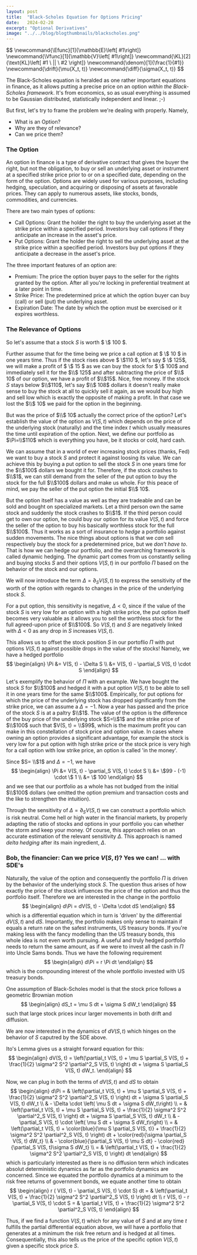 ```yaml
---
layout: post
title:  "Black-Scholes Equation for Options Pricing"
date:   2024-02-28
excerpt: "Optional Derivatives"
image: "../../blog/blogthumbnails/blackscholes.png"
---
```

<head>
<!-- <script type="text/x-mathjax-config">  -->
  <!-- MathJax.Hub.Config({ TeX: { equationNumbers: { autoNumber: "all" } } }); </script> -->
<!-- uncomment two lines above and remove the html css to svg lines -->
<script type="text/x-mathjax-config">
  MathJax.Hub.Config({
    TeX: { equationNumbers: { autoNumber: "all" } },
    tex2jax: {
      skipTags: ['script', 'noscript', 'style', 'textarea', 'pre'],
      inlineMath: [ ['$','$'], ["\\(","\\)"] ],
      displayMath: [['$$','$$'], ['\[' , '\]'], ['\\[', '\\]']],
      processEscapes: true
    },
    "HTML-CSS": { linebreaks: { automatic: true } },
    CommonHTML: { linebreaks: { automatic: true } },
    SVG: { linebreaks: { automatic: true } }
    });
</script>
<script type="text/javascript" async
  src="https://cdnjs.cloudflare.com/ajax/libs/mathjax/2.7.7/MathJax.js?config=TeX-MML-AM_CHTML">
</script>
</head>
$$
\newcommand{\Efunc}[1]{\mathbb{E}\left[ #1\right]}
\newcommand{\Vfunc}[1]{\mathbb{V}\left[ #1\right]}
\newcommand{\KL}[2]{\text{KL}\left[ #1 \ || \ #2 \right]}
\newcommand{\denom}[1]{\frac{1}{#1}}
\newcommand{\drift}{\mu(X_t, t)}
\newcommand{\diff}{\sigma(X_t, t)}
$$

The Black-Scholes equation is heralded as one rather important equations in finance, as it allows putting a precise price on an option *within the Black-Scholes framework*.
It's from economics, so as usual everything is assumed to be Gaussian distributed, statistically independent and linear. ;-) 

But first, let's try to frame the problem we're dealing with properly.
Namely,
- What is an Option?
- Why are they of relevance?
- Can we price them?
  

### The Option

An option in finance is a type of derivative contract that gives the buyer the right, but not the obligation, to buy or sell an underlying asset or instrument at a specified strike price prior to or on a specified date, depending on the form of the option. 
Options are widely used for various purposes, including hedging, speculation, and acquiring or disposing of assets at favorable prices. They can apply to numerous assets, like stocks, bonds, commodities, and currencies.

There are two main types of options:
- Call Options: Grant the holder the right to buy the underlying asset at the strike price within a specified period. Investors buy call options if they anticipate an increase in the asset's price.
- Put Options: Grant the holder the right to sell the underlying asset at the strike price within a specified period. Investors buy put options if they anticipate a decrease in the asset's price.

The three important features of an option are:
- Premium: The price the option buyer pays to the seller for the rights granted by the option. After all you're locking in preferential treatment at a later point in time.
- Strike Price: The predetermined price at which the option buyer can buy (call) or sell (put) the underlying asset.
- Expiration Date: The date by which the option must be exercised or it expires worthless.

### The Relevance of Options

So let's assume that a stock $S$ is worth $ \\$ 100 $.

Further assume that for the time being we price a call option at $ \\$ 10 $ in one years time.
Thus if the stock rises above $ \\$110 $, let's say $ \\$ 125$, we will make a profit of $ \\$ 15 $ as we can buy the stock for $ \\$ 100$ and immediately sell it for the $\\$ 125$ and after subtracting the price of $\\$ 10$ of our option, we have a profit of $\\$15$. Nice, free money.
If the stock $S$ stays below $\\$110$, let's say $\\$ 108$ dollars it doesn't really make sense to buy the stock at all to quickly sell it again, as we would buy high and sell low which is exactly the opposite of making a profit. In that case we lost the $\\$ 10$ we paid for the option in the beginning.

But was the price of $\\$ 10$ actually the correct price of the option?
Let's establish the value of the option as $V(S, t)$ which depends on the price of the underlying stock (naturally) and the time index $t$ which usually measures the time until expiration of the option.
Next, we define our portfolio as $\Pi=\\$110$ which is everything you have, be it stocks or cold, hard cash.

We can assume that in a world of ever increasing stock prices (thanks, Fed) we want to buy a stock $S$ and protect it against loosing its value.
We can achieve this by buying a put option to sell the stock $S$ in one years time for the $\\$100$ dollars we bought it for.
Therefore, if the stock crashes to $\\$1$, we can still demand from the seller of the put option to buy the stock for the full $\\$100$ dollars and make us whole.
For this peace of mind, we pay the seller of the put option the initial $\\$ 10$.

But the option itself has a value as well as they are tradeable and can be sold and bought on specialized markets.
Let a third person own the same stock and suddenly the stock crashes to $\\$1$.
If the third person could get to own our option, he could buy our option for its value $V(S, t)$ and force the seller of the option to buy his basically worthless stock for the full $\\$100$.
Thus it works as a sort of insurance to *hedge* a portfolio against sudden movements.
The nice things about options is that we *can* sell respectively buy the stock for a predetermined price, but we *don't have to*.
That is how we can hedge our portfolio, and the overarching framework is called dynamic hedging.
The dynamic part comes from us constantly selling and buying stocks $S$ and their options $V(S, t)$ in our portfolio $\Pi$ based on the behavior of the stock and our options.

We will now introduce the term $\Delta = \partial_S V(S, t)$ to express the sensitivity of the worth of the option with regards to changes in the price of the underlying stock $S$.

For a put option, this sensitivity is negative, $\Delta < 0$, since if the value of the stock $S$ is very low for an option with a high strike price, the put option itself becomes very valuable as it allows you to sell the worthless stock for the full agreed-upon price of $\\$100$.
So $V(S, t)$ and $S$ are negatively linked with $\Delta < 0$ as any drop in $S$ increases $V(S, t)$.

This allows us to offset the stock position $S$ in our portoflio $\Pi$ with put options $V(S, t)$ against possible drops in the value of the stocks!
Namely, we have a hedged portfolio
$$
\begin{align}
\Pi 	&= V(S, t) - \Delta S \\
	&= V(S, t) - \partial_S V(S, t) \cdot S
\end{align}
$$

Let's exemplify the behavior of $\Pi$ with an example.
We have bought the stock $S$ for $\\$100$ and hedged it with a put option $V(S, t)$ to be able to sell it in one years time for the same $\\$100$.
Empirically, for put options for which the price of the underlying stock has dropped significantly from the strike price, we can assume a $\Delta=-1$.
Now a year has passed and the price of the stock $S$ is at a paltry $\\$1$.
The value of the option is the difference of the buy price of the underlying stock $S=\\$1$ and the strike price of $\\$100$ such that $V(S, t) = \\$99$, which is the maximum profit you can make in this constellation of stock price and option value.
In cases where owning an option provides a significant advantage, for example the stock is very low for a put option with high strike price or the stock price is very high for a call option with low strike price, an option is called 'in the money'.

Since $S= \\$1$ and $\Delta=-1$, we have
$$
\begin{align}
\Pi 
&= V(S, t) - \partial_S V(S, t) \cdot S \\
&= \$99 - (-1) \cdot \$ 1 \\
&= \$ 100
\end{align}
$$
and we see that our portfolio as a whole has not budged from the initial $\\$100$ dollars (we omitted the option premium and transaction costs and the like to strengthen the intuition).

Through the sensitivity of $\Delta = \partial_S V(S, t)$ we can construct a portfolio which is risk neutral.
Come hell or high water in the financial markets, by properly adapting the ratio of stocks and options in your portfolio you can whether the storm and keep your money.
Of course, this approach relies on an accurate estimation of the relevant sensitivity $\Delta$.
This approach is named *delta hedging* after its main ingredient, $\Delta$.

### Bob, the financier: Can we price $V(S, t)$? Yes we can! ... with SDE's

Naturally, the value of the option and consequently the portfolio $\Pi$ is driven by the behavior of the underlying stock $S$.
The question thus arises of how exactly the price of the stock influences the price of the option and thus the portfolio itself.
Therefore we are interested in the change in the portfolio
$$
\begin{align}
d\Pi = dV(S, t) - \Delta \cdot dS
\end{align}
$$
which is a differential equation which in turn is 'driven' by the differential $dV(S, t)$ and $dS$.
Importantly, the portfolio makes only sense to maintain if equals a return rate on the safest instruments, US treasury bonds.
If you're making less with the fancy modelling than the US treasury bonds, this whole idea is not even worth pursuing.
A useful and truly hedged portfolio needs to return the same amount, as if we were to invest all the cash in $\Pi$ into Uncle Sams bonds.
Thus we have the following requirement
$$
\begin{align}
d\Pi = r \Pi dt
\end{align}
$$
which is the compounding interest of the whole portfolio invested with US treasury bonds.

One assumption of Black-Scholes model is that the stock price follows a geometric Brownian motion
$$
\begin{align}
dS_t = \mu S dt + \sigma S dW_t
\end{align}
$$
such that large stock prices incur larger movements in both drift and diffusion.

We are now interested in the dynamics of $dV(S, t)$ which hinges on the behavior of $S$ caputred by the SDE above.

Ito's Lemma gives us a straight forward equation for this:
$$
\begin{align}
dV(S, t) = \left(\partial_t V(S, t) + \mu S \partial_S V(S, t) + \frac{1}{2} \sigma^2 S^2 \partial^2_S V(S, t) \right) dt + \sigma S \partial_S V(S, t) dW_t.
\end{align}
$$

Now, we can plug in both the terms of $dV(S, t)$ and $dS$ to obtain
$$
\begin{align}
d\Pi = & \left(\partial_t V(S, t) + \mu S \partial_S V(S, t) + \frac{1}{2} \sigma^2 S^2 \partial^2_S V(S, t) \right) dt + \sigma S \partial_S V(S, t) dW_t \\
& - \Delta \cdot \left( \mu S dt + \sigma S dW_t\right) \\
= & \left(\partial_t V(S, t) + \mu S \partial_S V(S, t) + \frac{1}{2} \sigma^2 S^2 \partial^2_S V(S, t) \right) dt + \sigma S \partial_S V(S, t) dW_t \\
& - \partial_S V(S, t) \cdot \left( \mu S dt + \sigma S dW_t\right) \\
= & \left(\partial_t V(S, t) + \color{blue}{\mu S \partial_S V(S, t)} + \frac{1}{2} \sigma^2 S^2 \partial^2_S V(S, t) \right) dt + \color{red}{\sigma \partial_S V(S, t) dW_t} \\
& - \color{blue}{\partial_S V(S, t) \mu S dt} - \color{red}{\partial_S V(S, t)\sigma S dW_t} \\
= & \left(\partial_t V(S, t) + \frac{1}{2} \sigma^2 S^2 \partial^2_S V(S, t) \right) dt
\end{align}
$$
which is particularly interested as there is no diffusion term which indicates absolut deterministic dynamics as far as the portfolio dynamics are concerned.
Since we equated the portfolio dynamics at a minimum to the risk free returns of government bonds, we equate another time to obtain
$$
\begin{align}
r ( V(S, t) - \partial_S V(S, t) \cdot S) dt
= & \left(\partial_t V(S, t) + \frac{1}{2} \sigma^2 S^2 \partial^2_S V(S, t) \right) dt \\
r V(S, t) - r \partial_S V(S, t) \cdot S
= & \partial_t V(S, t) + \frac{1}{2} \sigma^2 S^2 \partial^2_S V(S, t)
\end{align}
$$

Thus, if we find a function $V(S, t)$ which for any value of $S$ and at any time $t$ fulfills the partial differential equation above, we will have a portfolio that generates at a minimum the risk free return and is hedged at all times.
Consequentially, this also tells us the price of the specific option $V(S, t)$ given a specific stock price $S$.